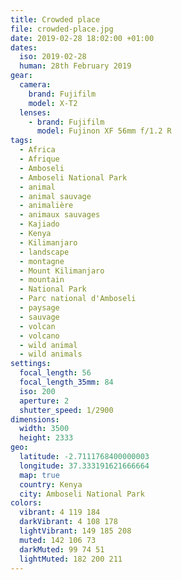 ```yaml
---
title: Crowded place
file: crowded-place.jpg
date: 2019-02-28 18:02:00 +01:00
dates:
  iso: 2019-02-28
  human: 28th February 2019
gear:
  camera:
    brand: Fujifilm
    model: X-T2
  lenses:
    - brand: Fujifilm
      model: Fujinon XF 56mm f/1.2 R
tags:
  - Africa
  - Afrique
  - Amboseli
  - Amboseli National Park
  - animal
  - animal sauvage
  - animalière
  - animaux sauvages
  - Kajiado
  - Kenya
  - Kilimanjaro
  - landscape
  - montagne
  - Mount Kilimanjaro
  - mountain
  - National Park
  - Parc national d'Amboseli
  - paysage
  - sauvage
  - volcan
  - volcano
  - wild animal
  - wild animals
settings:
  focal_length: 56
  focal_length_35mm: 84
  iso: 200
  aperture: 2
  shutter_speed: 1/2900
dimensions:
  width: 3500
  height: 2333
geo:
  latitude: -2.7111768400000003
  longitude: 37.333191621666664
  map: true
  country: Kenya
  city: Amboseli National Park
colors:
  vibrant: 4 119 184
  darkVibrant: 4 108 178
  lightVibrant: 149 185 208
  muted: 142 106 73
  darkMuted: 99 74 51
  lightMuted: 182 200 211
---
```



